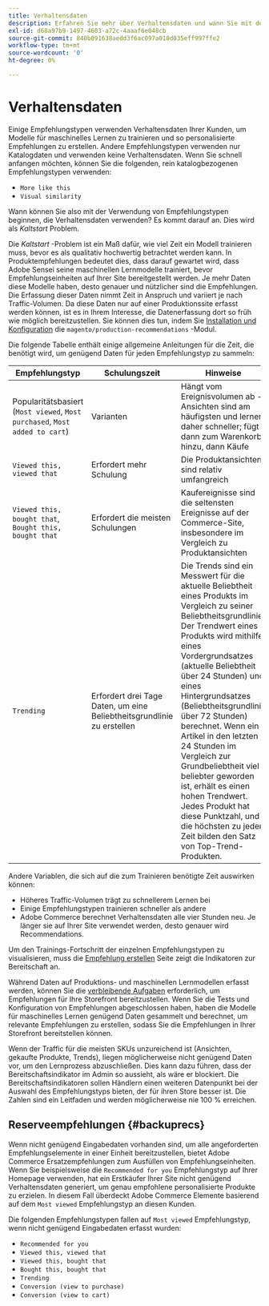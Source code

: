 ```yaml
---
title: Verhaltensdaten
description: Erfahren Sie mehr über Verhaltensdaten und wann Sie mit der Verwendung beginnen können.
exl-id: d68a97b9-1497-4603-a72c-4aaaf6e048cb
source-git-commit: 840b091638aedd3f6ac097a010d035eff997ffe2
workflow-type: tm+mt
source-wordcount: '0'
ht-degree: 0%

---
```


# Verhaltensdaten

Einige Empfehlungstypen verwenden Verhaltensdaten Ihrer Kunden, um Modelle für maschinelles Lernen zu trainieren und so personalisierte Empfehlungen zu erstellen. Andere Empfehlungstypen verwenden nur Katalogdaten und verwenden keine Verhaltensdaten. Wenn Sie schnell anfangen möchten, können Sie die folgenden, rein katalogbezogenen Empfehlungstypen verwenden:

- `More like this`
- `Visual similarity`

Wann können Sie also mit der Verwendung von Empfehlungstypen beginnen, die Verhaltensdaten verwenden? Es kommt darauf an. Dies wird als _Kaltstart_ Problem.

Die _Kaltstart_ -Problem ist ein Maß dafür, wie viel Zeit ein Modell trainieren muss, bevor es als qualitativ hochwertig betrachtet werden kann. In Produktempfehlungen bedeutet dies, dass darauf gewartet wird, dass Adobe Sensei seine maschinellen Lernmodelle trainiert, bevor Empfehlungseinheiten auf Ihrer Site bereitgestellt werden. Je mehr Daten diese Modelle haben, desto genauer und nützlicher sind die Empfehlungen. Die Erfassung dieser Daten nimmt Zeit in Anspruch und variiert je nach Traffic-Volumen. Da diese Daten nur auf einer Produktionssite erfasst werden können, ist es in Ihrem Interesse, die Datenerfassung dort so früh wie möglich bereitzustellen. Sie können dies tun, indem Sie [Installation und Konfiguration](install-configure.md) die `magento/production-recommendations` -Modul.

Die folgende Tabelle enthält einige allgemeine Anleitungen für die Zeit, die benötigt wird, um genügend Daten für jeden Empfehlungstyp zu sammeln:

| Empfehlungstyp | Schulungszeit | Hinweise |
|---|---|---|
| Popularitätsbasiert (`Most viewed`, `Most purchased`, `Most added to cart`) | Varianten | Hängt vom Ereignisvolumen ab - Ansichten sind am häufigsten und lernen daher schneller; fügt dann zum Warenkorb hinzu, dann Käufe |
| `Viewed this, viewed that` | Erfordert mehr Schulung | Die Produktansichten sind relativ umfangreich |
| `Viewed this, bought that`, `Bought this, bought that` | Erfordert die meisten Schulungen | Kaufereignisse sind die seltensten Ereignisse auf der Commerce-Site, insbesondere im Vergleich zu Produktansichten |
| `Trending` | Erfordert drei Tage Daten, um eine Beliebtheitsgrundlinie zu erstellen | Die Trends sind ein Messwert für die aktuelle Beliebtheit eines Produkts im Vergleich zu seiner Beliebtheitsgrundlinie. Der Trendwert eines Produkts wird mithilfe eines Vordergrundsatzes (aktuelle Beliebtheit über 24 Stunden) und eines Hintergrundsatzes (Beliebtheitsgrundlinie über 72 Stunden) berechnet. Wenn ein Artikel in den letzten 24 Stunden im Vergleich zur Grundbeliebtheit viel beliebter geworden ist, erhält es einen hohen Trendwert. Jedes Produkt hat diese Punktzahl, und die höchsten zu jeder Zeit bilden den Satz von Top-Trend-Produkten. |

Andere Variablen, die sich auf die zum Trainieren benötigte Zeit auswirken können:

- Höheres Traffic-Volumen trägt zu schnellerem Lernen bei
- Einige Empfehlungstypen trainieren schneller als andere
- Adobe Commerce berechnet Verhaltensdaten alle vier Stunden neu. Je länger sie auf Ihrer Site verwendet werden, desto genauer wird Recommendations.

Um den Trainings-Fortschritt der einzelnen Empfehlungstypen zu visualisieren, muss die [Empfehlung erstellen](create.md) Seite zeigt die Indikatoren zur Bereitschaft an.

Während Daten auf Produktions- und maschinellen Lernmodellen erfasst werden, können Sie die [verbleibende Aufgaben](implementation-workflow.md) erforderlich, um Empfehlungen für Ihre Storefront bereitzustellen. Wenn Sie die Tests und Konfiguration von Empfehlungen abgeschlossen haben, haben die Modelle für maschinelles Lernen genügend Daten gesammelt und berechnet, um relevante Empfehlungen zu erstellen, sodass Sie die Empfehlungen in Ihrer Storefront bereitstellen können.

Wenn der Traffic für die meisten SKUs unzureichend ist (Ansichten, gekaufte Produkte, Trends), liegen möglicherweise nicht genügend Daten vor, um den Lernprozess abzuschließen. Dies kann dazu führen, dass der Bereitschaftsindikator im Admin so aussieht, als wäre er blockiert.
Die Bereitschaftsindikatoren sollen Händlern einen weiteren Datenpunkt bei der Auswahl des Empfehlungstyps bieten, der für ihren Store besser ist. Die Zahlen sind ein Leitfaden und werden möglicherweise nie 100 % erreichen.

## Reserveempfehlungen {#backuprecs}

Wenn nicht genügend Eingabedaten vorhanden sind, um alle angeforderten Empfehlungselemente in einer Einheit bereitzustellen, bietet Adobe Commerce Ersatzempfehlungen zum Ausfüllen von Empfehlungseinheiten. Wenn Sie beispielsweise die `Recommended for you` Empfehlungstyp auf Ihrer Homepage verwenden, hat ein Erstkäufer Ihrer Site nicht genügend Verhaltensdaten generiert, um genau empfohlene personalisierte Produkte zu erzielen. In diesem Fall überdeckt Adobe Commerce Elemente basierend auf dem `Most viewed` Empfehlungstyp an diesen Kunden.

Die folgenden Empfehlungstypen fallen auf `Most viewed` Empfehlungstyp, wenn nicht genügend Eingabedaten erfasst wurden:

- `Recommended for you`
- `Viewed this, viewed that`
- `Viewed this, bought that`
- `Bought this, bought that`
- `Trending`
- `Conversion (view to purchase)`
- `Conversion (view to cart)`
